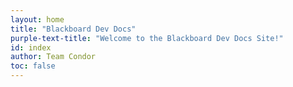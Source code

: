```yaml
---
layout: home
title: "Blackboard Dev Docs"
purple-text-title: "Welcome to the Blackboard Dev Docs Site!"
id: index
author: Team Condor
toc: false
---
```

